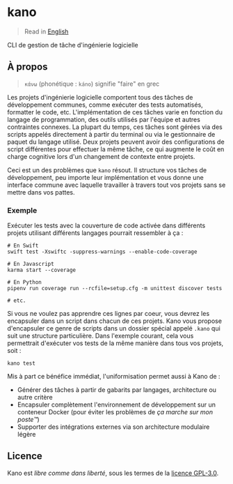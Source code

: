 # kano

> Read in [English](/docs/README.md)

CLI de gestion de tâche d'ingénierie logicielle

## À propos

> `κάνω` (phonétique : `káno`) signifie "faire" en grec

Les projets d'ingénierie logicielle comportent tous des tâches de développement communes, comme
exécuter des tests automatisés, formatter le code, etc. L'implémentation de ces tâches varie en
fonction du langage de programmation, des outils utilisés par l'équipe et autres contraintes
connexes. La plupart du temps, ces tâches sont gérées via des scripts appelés directement à
partir du terminal ou via le gestionnaire de paquet du langage utilisé. Deux projets peuvent
avoir des configurations de script différentes pour effectuer la même tâche, ce qui augmente le
coût en charge cognitive lors d'un changement de contexte entre projets.

Ceci est un des problèmes que `kano` résout. Il structure vos tâches de développement, peu
importe leur implémentation et vous donne une interface commune avec laquelle travailler à
travers tout vos projets sans se mettre dans vos pattes.

### Exemple

Exécuter les tests avec la couverture de code activée dans différents projets utilisant
différents langages pourrait ressembler à ça :

```shell
# En Swift
swift test -Xswiftc -suppress-warnings --enable-code-coverage

# En Javascript
karma start --coverage

# En Python
pipenv run coverage run --rcfile=setup.cfg -m unittest discover tests

# etc.
```

Si vous ne voulez pas apprendre ces lignes par coeur, vous devrez les encapsuler dans un script
dans chacun de ces projets. Kano vous propose d'encapsuler ce genre de scripts dans un dossier
spécial appelé `.kano` qui suit une structure particulière. Dans l'exemple courant, cela vous
permettrait d'exécuter vos tests de la même manière dans tous vos projets, soit :

```shell
kano test
```

Mis à part ce bénéfice immédiat, l'uniformisation permet aussi à Kano de :

- Générer des tâches à partir de gabarits par langages, architecture ou autre critère
- Encapsuler complètement l'environnement de développement sur un conteneur Docker (pour éviter
  les problèmes de _ça marche sur mon poste™_)
- Supporter des intégrations externes via son architecture modulaire légère

## Licence

Kano est _libre comme dans liberté_, sous les termes de la [licence GPL-3.0](/LICENSE).
